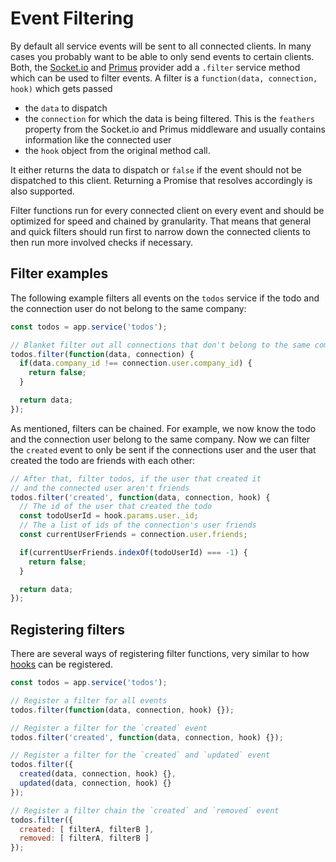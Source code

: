 # Event Filtering

By default all service events will be sent to all connected clients. In many cases you probably want to be able to only send events to certain clients. Both, the [Socket.io](socket-io.md) and [Primus](primus.md) provider add a `.filter` service method which can be used to filter events. A filter is a `function(data, connection, hook)` which gets passed

- the `data` to dispatch
- the `connection` for which the data is being filtered. This is the `feathers` property from the Socket.io and Primus middleware and usually contains information like the connected user
- the `hook` object from the original method call.

It either returns the data to dispatch or `false` if the event should not be dispatched to this client. Returning a Promise that resolves accordingly is also supported.

Filter functions run for every connected client on every event and should be optimized for speed and chained by granularity. That means that general and quick filters should run first to narrow down the connected clients to then run more involved checks if necessary.

## Filter examples

The following example filters all events on the `todos` service if the todo and the connection user do not belong to the same company:

```js
const todos = app.service('todos');

// Blanket filter out all connections that don't belong to the same company
todos.filter(function(data, connection) {
  if(data.company_id !== connection.user.company_id) {
    return false;
  }

  return data;
});
```

As mentioned, filters can be chained. For example, we now know the todo and the connection user belong to the same company. Now we can filter the `created` event to only be sent if the connections user and the user that created the todo are friends with each other:


```js
// After that, filter todos, if the user that created it
// and the connected user aren't friends
todos.filter('created', function(data, connection, hook) {
  // The id of the user that created the todo
  const todoUserId = hook.params.user._id;
  // The a list of ids of the connection's user friends
  const currentUserFriends = connection.user.friends;

  if(currentUserFriends.indexOf(todoUserId) === -1) {
    return false;
  }

  return data;
});
```

## Registering filters

There are several ways of registering filter functions, very similar to how [hooks](hooks.md) can be registered.


```js
const todos = app.service('todos');

// Register a filter for all events
todos.filter(function(data, connection, hook) {});

// Register a filter for the `created` event
todos.filter('created', function(data, connection, hook) {});

// Register a filter for the `created` and `updated` event
todos.filter({
  created(data, connection, hook) {},
  updated(data, connection, hook) {}
});

// Register a filter chain the `created` and `removed` event
todos.filter({
  created: [ filterA, filterB ],
  removed: [ filterA, filterB ]
});
```
